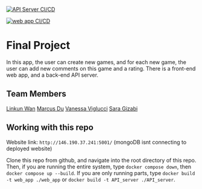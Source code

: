 [![API Server CI/CD](https://github.com/software-students-spring2024/5-final-project-spring-2024-team-mksv-1/actions/workflows/api_server_ci_cd.yml/badge.svg)](https://github.com/software-students-spring2024/5-final-project-spring-2024-team-mksv-1/actions/workflows/api_server_ci_cd.yml)

[![web app CI/CD](https://github.com/software-students-spring2024/5-final-project-spring-2024-team-mksv-1/actions/workflows/web_app_ci_cd.yml/badge.svg)](https://github.com/software-students-spring2024/5-final-project-spring-2024-team-mksv-1/actions/workflows/web_app_ci_cd.yml)

# Final Project

 In this app, the user can create new games, and for each new game, the user can add new comments on this game and a rating. There is a front-end web app, and a back-end API server.

## Team Members

[Linkun Wan](https://github.com/KKun117)
[Marcus Du](https://github.com/Quadram13)
[Vanessa Viglucci](https://github.com/VanessaViglucci)
[Sara Gizabi](https://github.com/saragizabi)

## Working with this repo

Website link: `http://146.190.37.241:5001/` (mongoDB isnt connecting to deployed website)

Clone this repo from github, and navigate into the root directory of this repo. Then, if you are running the entire system, type `docker compose down`, then `docker compose up --build`. If you are only running parts, type `docker build -t web_app ./web_app` or `docker build -t API_server ./API_server`.
